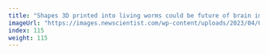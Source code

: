 ```yaml
---
title: "Shapes 3D printed into living worms could be future of brain implants"
imageUrl: "https://images.newscientist.com/wp-content/uploads/2023/04/05114158/SEI_150747213.jpg?width=600"
index: 115
weight: 115
---
```


